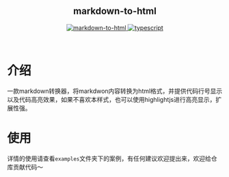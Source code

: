 <div align="center">
	<h2>markdown-to-html</h2>
	<p align="center">
	    <a href="https://github.com/Acmenlei/markdown-to-html/tree/master" target="_blank">
	        <img src="https://img.shields.io/badge/markdown--to--html-1.1-orange" alt="markdown-to-html">
	    </a>
		<a href="https://www.tslang.cn/" target="_blank">
	        <img src="https://img.shields.io/badge/typescript-%3E4.0.0-blue" alt="typescript">
	    </a>
	</p>
	<p>&nbsp;</p>
</div>

# 介绍
一款markdown转换器，将markdwon内容转换为html格式，并提供代码行号显示以及代码高亮效果，如果不喜欢本样式，也可以使用highlightjs进行高亮显示，扩展性强。

# 使用
详情的使用请查看`examples`文件夹下的案例，有任何建议欢迎提出来，欢迎给仓库贡献代码～